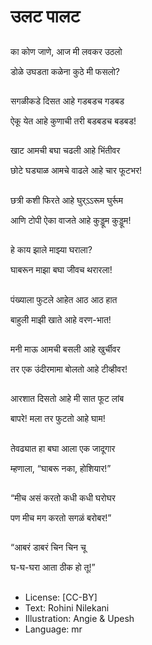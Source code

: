 # उलट पालट

##
का कोण जाणे, आज मी लवकर उठलो 

डोळे उघडता कळेना कुठे मी फसलो? 

##
सगळीकडे दिसत आहे गडबडच गडबड 

ऐकू येत आहे कुणाची तरी बडबडच बडबड! 

##
खाट आमची बघा चढली आहे भिंतीवर 

छोटे घड्याळ आमचे वाढले आहे चार फूटभर! 

##
छत्री कशी फिरते आहे घुर्ऽऽरूम घुर्रूम 

आणि टोपी ऐका वाजते आहे कुड्डूम कुड्डूम! 

##
हे काय झाले माझ्या घराला? 

घाबरून माझा बघा जीवच थरारला! 

##
पंख्याला फुटले आहेत आठ आठ हात 

बाहुली माझी खाते आहे वरण-भात! 

##
मनी माऊ आमची बसली आहे खुर्चीवर 

तर एक उंदीरमामा बोलतो आहे टीव्हीवर! 

##
आरशात दिसतो आहे मी सात फूट लांब 

बापरे! मला तर फुटतो आहे घाम! 

##
तेवढ्यात हा बघा आला एक जादूगार 

म्हणाला, “घाबरू नका, होशियार!” 

##
“मीच असं करतो कधी कधी घरोघर 

पण मीच मग करतो सगळं बरोबर!” 

##
“आबरं डाबरं चिन चिन चू 

घ-घ-घरा आता ठीक हो तू!” 

##
* License: [CC-BY]
* Text: Rohini Nilekani
* Illustration: Angie & Upesh
* Language: mr
